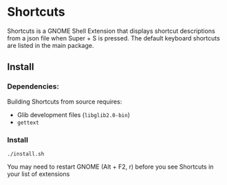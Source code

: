 # Shortcuts
Shortcuts is a GNOME Shell Extension that displays shortcut descriptions from a
json file when Super + S is pressed. The default keyboard shortcuts are listed
in the main package.

## Install
### Dependencies:
Building Shortcuts from source requires:

 - Glib development files (`libglib2.0-bin`)
 - `gettext`

### Install

    ./install.sh

You may need to restart GNOME (Alt + F2, r) before you see Shortcuts in your
list of extensions
